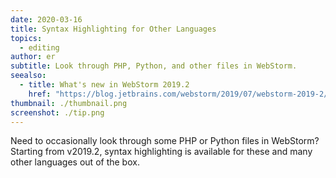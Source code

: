 ```yaml
---
date: 2020-03-16
title: Syntax Highlighting for Other Languages
topics:
  - editing
author: er
subtitle: Look through PHP, Python, and other files in WebStorm.
seealso:
  - title: What's new in WebStorm 2019.2
    href: "https://blog.jetbrains.com/webstorm/2019/07/webstorm-2019-2/#code_editing"
thumbnail: ./thumbnail.png
screenshot: ./tip.png
---
```


Need to occasionally look through some PHP or Python files in WebStorm? Starting from v2019.2, syntax highlighting is available for these and many other languages out of the box.

